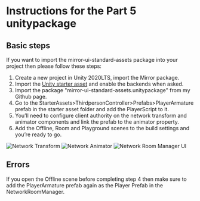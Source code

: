# Instructions for the Part 5 unitypackage

## Basic steps

If you want to import the mirror-ui-standard-assets package into your project then please follow these steps:

1. Create a new project in Unity 2020LTS, import the Mirror package.
2. Import the [Unity starter asset](https://assetstore.unity.com/packages/essentials/starter-assets-third-person-character-controller-196526) and enable the backends when asked.
3. Import the package "mirror-ui-standard-assets.unitypackage" from my Github page.
4. Go to the StarterAssets>ThirdpersonController>Prefabs>PlayerArmature prefab in the starter asset folder and add the PlayerScript to it.
5. You’ll need to configure client authority on the network transform and animator components and link the prefab to the animator property.
6. Add the Offline, Room and Playground scenes to the build settings and you’re ready to go.

![Network Transform](./mira.png)
![Network Animator](/mirb.png)
![Network Room Manager UI](mirc.png)



## Errors

If you open the Offline scene before completing step 4 then make sure to add the PlayerArmature prefab again as the Player Prefab in the NetworkRoomManager.
